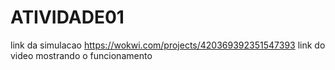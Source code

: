# ATIVIDADE01

 link da simulacao https://wokwi.com/projects/420369392351547393
 link do video mostrando o funcionamento

 



